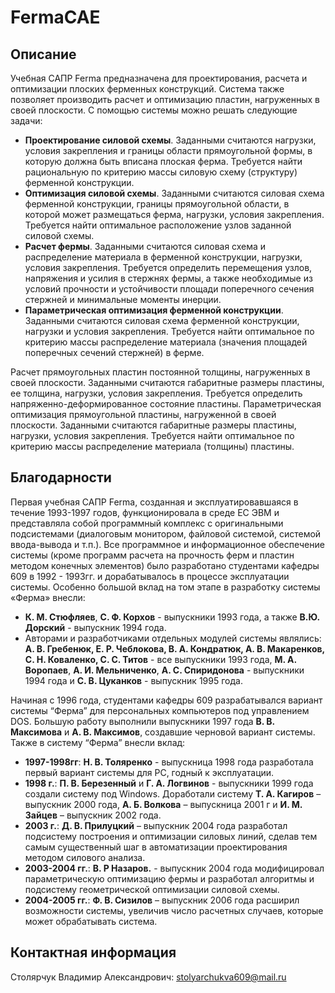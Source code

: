 # FermaCAE
## Описание
Учебная САПР Ferma предназначена для проектирования, расчета и оптимизации плоских ферменных конструкций. Система также позволяет производить расчет и оптимизацию пластин, нагруженных в своей плоскости. С помощью системы можно решать следующие задачи:
* **Проектирование силовой схемы**. Заданными считаются нагрузки, условия закрепления и границы области прямоугольной формы, в которую должна быть вписана плоская ферма. Требуется найти рациональную по критерию массы силовую схему (структуру) ферменной конструкции. 
* **Оптимизация силовой схемы**. Заданными считаются силовая схема ферменной конструкции, границы прямоугольной области, в которой может размещаться ферма, нагрузки, условия закрепления. Требуется найти оптимальное расположение узлов заданной силовой схемы.
* **Расчет фермы**. Заданными считаются силовая схема и распределение материала в ферменной конструкции, нагрузки, условия закрепления. Требуется определить перемещения узлов, напряжения и усилия в стержнях фермы, а также необходимые из условий прочности и устойчивости площади поперечного сечения стержней и минимальные моменты инерции.
* **Параметрическая оптимизация ферменной конструкции**. Заданными считаются силовая схема ферменной конструкции, нагрузки и условия закрепления. Требуется найти оптимальное по критерию массы распределение материала (значения площадей поперечных сечений стержней) в ферме.

Расчет прямоугольных пластин постоянной толщины, нагруженных в своей плоскости. Заданными считаются габаритные размеры пластины, ее толщина, нагрузки, условия закрепления. Требуется определить напряженно-деформированное состояние пластины.
Параметрическая оптимизация прямоугольной пластины, нагруженной в своей плоскости. Заданными считаются габаритные размеры пластины, нагрузки, условия закрепления. Требуется найти оптимальное по критерию массы распределение материала (толщины) пластины. 

## Благодарности
Первая учебная САПР Ferma, созданная и эксплуатировавшаяся в течение 1993-1997 годов, функционировала в среде ЕС ЭВМ и представляла собой программный комплекс с оригинальными подсистемами (диалоговым монитором, файловой системой, системой ввода-вывода и т.п.). Все программное и информационное обеспечение системы (кроме программ расчета на прочность ферм и пластин методом конечных элементов) было разработано студентами кафедры 609 в 1992 - 1993гг. и дорабатывалось в процессе эксплуатации системы. Особенно большой вклад на том этапе в разработку системы «Ферма» внесли:
* **К. М. Стюфляев**, **С. Ф. Корхов** - выпускники 1993 года, а также **В.Ю. Дорский** - выпускник 1994 года.
* Авторами и разработчиками отдельных модулей системы являлись: **А. В. Гребенюк, Е. Р. Чеблокова, В. А. Кондратюк, А. В. Макаренков, С. Н. Коваленко, С. С. Титов** - все выпускники 1993 года, **М. А. Воропаев**, **А. И. Мельниченко**, **А. С. Спиридонова** - выпускники 1994 года и **С. В. Цуканков** - выпускник 1995 года.

Начиная с 1996 года, студентами кафедры 609 разрабатывался вариант системы “Ферма” для персональных компьютеров под управлением DOS. Большую работу выполнили выпускники 1997 года **В. В. Максимова** и **А. В. Максимов**, создавшие черновой вариант системы.  Также в систему “Ферма” внесли вклад:
* **1997-1998гг**: **Н. В. Толяренко** - выпускница 1998 года разработала первый вариант системы для PC, годный к эксплуатации.
* **1998 г.**: **П. В. Березенный** и **Г. А. Логвинов** - выпускники 1999 года создали систему под Windows. Доработали систему **Т. А. Кагиров** – выпускник 2000 года, **А. Б. Волкова** – выпускница 2001 г и **И. М. Зайцев** – выпускник 2002 года.
* **2003 г.**: **Д. В. Прилуцкий** – выпускник 2004 года разработал подсистему построения и оптимизации силовых линий, сделав тем самым существенный шаг в автоматизации проектирования методом силового анализа.
* **2003-2004 гг.**: **В. Р Назаров.** - выпускник 2004 года модифицировал параметрическую оптимизацию фермы  и разработал алгоритмы и подсистему геометрической оптимизации силовой схемы.
* **2004-2005 гг.**: **Ф. В. Сизилов** – выпускник 2006 года расширил возможности системы, увеличив число расчетных случаев, которые может обрабатывать система. 

## Контактная информация
Столярчук Владимир Александрович: stolyarchukva609@mail.ru
